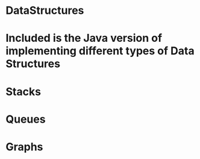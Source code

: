 # DataStructures
# Included is the Java version of implementing different types of Data Structures
# Stacks
# Queues
# Graphs
